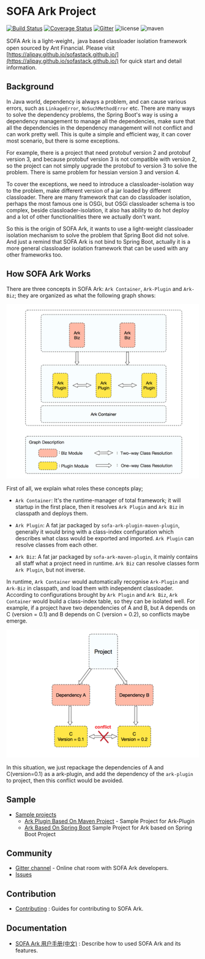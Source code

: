 # SOFA Ark Project

[![Build Status](https://travis-ci.org/alipay/sofa-ark.svg?branch=master)](https://travis-ci.org/alipay/sofa-ark)
[![Coverage Status](https://coveralls.io/repos/github/alipay/sofa-ark/badge.svg)](https://coveralls.io/github/alipay/sofa-ark)
[![Gitter](https://img.shields.io/badge/chat-on%20gitter-orange.svg)](https://gitter.im/sofa-ark/Lobby)
![license](https://img.shields.io/badge/license-Apache--2.0-green.svg)
![maven](https://img.shields.io/badge/maven-v0.1.0-blue.svg)


SOFA Ark is a light-weight，java based classloader isolation framework 
open sourced by Ant Financial. Please visit [https://alipay.github.io/sofastack.github.io/](https://alipay.github.io/sofastack.github.io/)
for quick start and detail information.

## Background

In Java world, dependency is always a problem, and can cause various errors, such as `LinkageError`, `NoSuchMethodError` etc. There are many ways to solve the dependency problems, the Spring Boot's way is using a dependency management to manage all the dependencies, make sure that all the dependencies in the dependency management will not conflict and can work pretty well. This is quite a simple and efficient way, it can cover most scenario, but there is some exceptions.

For example, there is a project that need protobuf version 2 and protobuf version 3, and because protobuf version 3 is not compatible with version 2, so the project can not simply upgrade the protobuf to version 3 to solve the problem. There is same problem for hessian version 3 and version 4.

To cover the exceptions, we need to introduce a classloader-isolation way to the problem, make different version of a jar loaded by different classloader. There are many framework that can do classloader isolation, perhaps the most famous one is OSGi, but OSGi classloader schema is too complex, beside classloader-isolation, it also has ability to do hot deploy and a lot of other functionalities there we actually don't want.

So this is the origin of SOFA Ark, it wants to use a light-weight classloader isolation mechanism to  solve the problem that Spring Boot did not solve. And just a remind that SOFA Ark is not bind to Spring Boot, actually it is a more general classloader isolation framework that can be used with any other frameworks too.

## How SOFA Ark Works

There are three concepts in SOFA Ark: `Ark Container`, `Ark-Plugin` and `Ark-Biz`; they are organized as what the following graph shows:

![framework](resource/Sofa-Ark-Framework.png)

First of all, we explain what roles these concepts play;

+ `Ark Container`: It's the runtime-manager of total framework; it will startup in the first place, then it resolves `Ark Plugin` and `Ark Biz` in classpath and deploys them.

+ `Ark Plugin`: A fat jar packaged by `sofa-ark-plugin-maven-plugin`, generally it would bring with a class-index configuration which describes what class would be exported and imported. `Ark Plugin` can resolve classes from each other.

+ `Ark Biz`: A fat jar packaged by `sofa-ark-maven-plugin`, it mainly contains all staff what a project need in runtime. `Ark Biz` can resolve classes form `Ark Plugin`, but not inverse.

In runtime, `Ark Container` would automatically recognise `Ark-Plugin` and `Ark-Biz` in classpath, and load them with independent classloader. According to configurations brought by `Ark Plugin` and `Ark Biz`, `Ark Container` would build a class-index table, so they can be 
isolated well. For example, if a project have two dependencies of A and B, but A depends on C (version = 0.1) and B depends on C (version = 0.2), so conflicts maybe emerge. 

![conflict](resource/SOFA-Ark-Conflict.png)

In this situation, we just repackage the dependencies of A and C(version=0.1) as a ark-plugin, and add the dependency of the `ark-plugin` to project, then this conflict would be avoided.

## Sample

* [Sample projects](https://github.com/alipay/sofa-ark/tree/master/sofa-ark-samples)
    * [Ark Plugin Based On Maven Project](https://github.com/alipay/sofa-ark/tree/master/sofa-ark-samples/sample-ark-plugin) - Sample Project for Ark-Plugin
    * [Ark Based On Spring Boot](https://github.com/alipay/sofa-ark/tree/master/sofa-ark-samples/sample-springboot-ark) Sample Project for Ark based on Spring Boot Project

## Community

* [Gitter channel](https://gitter.im/sofa-ark/Lobby) - Online chat room with SOFA Ark developers.
* [Issues](https://github.com/alipay/sofa-ark/issues)

## Contribution

* [Contributing](./CONTRIBUTING.md) : Guides for contributing to SOFA Ark.

## Documentation

* [SOFA Ark 用户手册(中文)](https://alipay.github.io/sofastack.github.io/docs/) : Describe how to used SOFA Ark and its features. 

